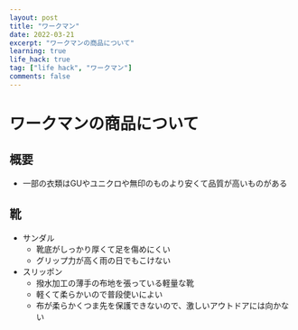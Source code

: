 ```yaml
---
layout: post
title: "ワークマン"
date: 2022-03-21
excerpt: "ワークマンの商品について"
learning: true
life_hack: true
tag: ["life hack", "ワークマン"]
comments: false
---
```


# ワークマンの商品について

## 概要
 - 一部の衣類はGUやユニクロや無印のものより安くて品質が高いものがある

## 靴
 - サンダル
   - 靴底がしっかり厚くて足を傷めにくい
   - グリップ力が高く雨の日でもこけない
 - スリッポン
   - 撥水加工の薄手の布地を張っている軽量な靴
   - 軽くて柔らかいので普段使いによい
   - 布が柔らかくつま先を保護できないので、激しいアウトドアには向かない
